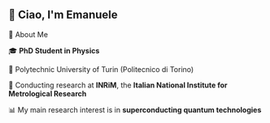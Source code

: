 ## 👋 Ciao, I'm Emanuele

<!--
**emanuele-palumbo/emanuele-palumbo** is a ✨ _special_ ✨ repository because its `README.md` (this file) appears on your GitHub profile.
-->
 🌟 About Me

🎓 **PhD Student in Physics** 

📍 Polytechnic University of Turin (Politecnico di Torino)

🔬 Conducting research at **INRiM**, the **Italian National Institute for Metrological Research**  

📊 My main research interest is in **superconducting quantum technologies**


